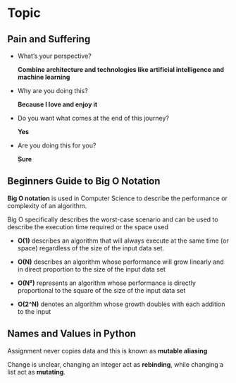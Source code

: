 # Topic

## Pain and Suffering

- What’s your perspective?

  **Combine architecture and technologies like artificial intelligence and machine learning**

- Why are you doing this?

  **Because I love and enjoy it**

- Do you want what comes at the end of this journey?

  **Yes**

- Are you doing this for you?

  **Sure**

## Beginners Guide to Big O Notation

**Big O notation** is used in Computer Science to describe the performance or complexity of an algorithm.

Big O specifically describes the worst-case scenario and can be used to describe the execution time required or the space used

- **O(1)** describes an algorithm that will always execute at the same time (or space) regardless of the size of the input data set.

- **O(N)** describes an algorithm whose performance will grow linearly and in direct proportion to the size of the input data set

- **O(N²)** represents an algorithm whose performance is directly proportional to the square of the size of the input data set

- **O(2^N)** denotes an algorithm whose growth doubles with each addition to the input

## Names and Values in Python

Assignment never copies data and this is known as **mutable aliasing**

Change is unclear, changing an integer act as **rebinding**, while changing a list act as **mutating**.
